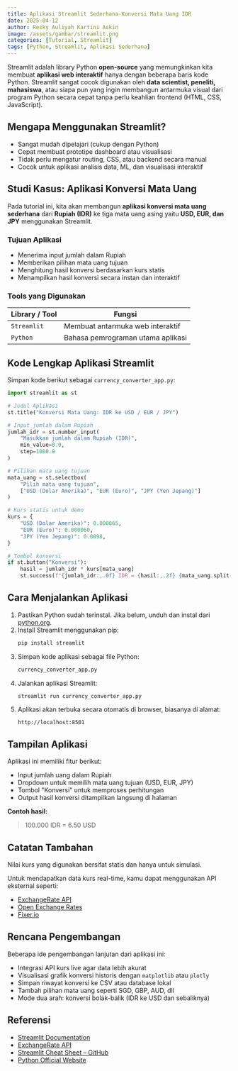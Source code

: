 ```yaml
---
title: Aplikasi Streamlit Sederhana-Konversi Mata Uang IDR
date: 2025-04-12
author: Resky Auliyah Kartini Askin
image: /assets/gambar/streamlit.png
categories: [Tutorial, Streamlit]
tags: [Python, Streamlit, Aplikasi Sederhana]
---
```


Streamlit adalah library Python **open-source** yang memungkinkan kita membuat **aplikasi web interaktif** hanya dengan beberapa baris kode Python. Streamlit sangat cocok digunakan oleh **data scientist, peneliti, mahasiswa**, atau siapa pun yang ingin membangun antarmuka visual dari program Python secara cepat tanpa perlu keahlian frontend (HTML, CSS, JavaScript).

## Mengapa Menggunakan Streamlit?

* Sangat mudah dipelajari (cukup dengan Python)
* Cepat membuat prototipe dashboard atau visualisasi
* Tidak perlu mengatur routing, CSS, atau backend secara manual
* Cocok untuk aplikasi analisis data, ML, dan visualisasi interaktif

## Studi Kasus: Aplikasi Konversi Mata Uang

Pada tutorial ini, kita akan membangun **aplikasi konversi mata uang sederhana** dari **Rupiah (IDR)** ke tiga mata uang asing yaitu **USD, EUR, dan JPY** menggunakan Streamlit.

### Tujuan Aplikasi

- Menerima input jumlah dalam Rupiah
- Memberikan pilihan mata uang tujuan
- Menghitung hasil konversi berdasarkan kurs statis
- Menampilkan hasil konversi secara instan dan interaktif

### Tools yang Digunakan

| Library / Tool | Fungsi                              |
| -------------- | ----------------------------------- |
| `Streamlit`    | Membuat antarmuka web interaktif    |
| `Python`       | Bahasa pemrograman utama aplikasi   |

## Kode Lengkap Aplikasi Streamlit

Simpan kode berikut sebagai `currency_converter_app.py`:

```python
import streamlit as st

# Judul Aplikasi
st.title("Konversi Mata Uang: IDR ke USD / EUR / JPY")

# Input jumlah dalam Rupiah
jumlah_idr = st.number_input(
    "Masukkan jumlah dalam Rupiah (IDR)", 
    min_value=0.0, 
    step=1000.0
)

# Pilihan mata uang tujuan
mata_uang = st.selectbox(
    "Pilih mata uang tujuan", 
    ["USD (Dolar Amerika)", "EUR (Euro)", "JPY (Yen Jepang)"]
)

# Kurs statis untuk demo
kurs = {
    "USD (Dolar Amerika)": 0.000065,
    "EUR (Euro)": 0.000060,
    "JPY (Yen Jepang)": 0.0098,
}

# Tombol konversi
if st.button("Konversi"):
    hasil = jumlah_idr * kurs[mata_uang]
    st.success(f"{jumlah_idr:,.0f} IDR = {hasil:,.2f} {mata_uang.split()[0]}")
```

## Cara Menjalankan Aplikasi

1. Pastikan Python sudah terinstal. Jika belum, unduh dan instal dari [python.org](https://www.python.org/downloads/).
2. Install Streamlit menggunakan pip:
   ```bash
   pip install streamlit
   ```
3. Simpan kode aplikasi sebagai file Python:
   ```bash
   currency_converter_app.py
   ```
4. Jalankan aplikasi Streamlit:
   ```bash
   streamlit run currency_converter_app.py
   ```
5. Aplikasi akan terbuka secara otomatis di browser, biasanya di alamat:
   ```
   http://localhost:8501
   ```

## Tampilan Aplikasi

Aplikasi ini memiliki fitur berikut:

- Input jumlah uang dalam Rupiah
- Dropdown untuk memilih mata uang tujuan (USD, EUR, JPY)
- Tombol "Konversi" untuk memproses perhitungan
- Output hasil konversi ditampilkan langsung di halaman

**Contoh hasil:**

> 100.000 IDR = 6.50 USD

## Catatan Tambahan

Nilai kurs yang digunakan bersifat statis dan hanya untuk simulasi.

Untuk mendapatkan data kurs real-time, kamu dapat menggunakan API eksternal seperti:

- [ExchangeRate API](https://www.exchangerate-api.com/)
- [Open Exchange Rates](https://openexchangerates.org/)
- [Fixer.io](https://fixer.io/)

## Rencana Pengembangan

Beberapa ide pengembangan lanjutan dari aplikasi ini:

- Integrasi API kurs live agar data lebih akurat
- Visualisasi grafik konversi historis dengan `matplotlib` atau `plotly`
- Simpan riwayat konversi ke CSV atau database lokal
- Tambah pilihan mata uang seperti SGD, GBP, AUD, dll
- Mode dua arah: konversi bolak-balik (IDR ke USD dan sebaliknya)

## Referensi

- [Streamlit Documentation](https://docs.streamlit.io/)
- [ExchangeRate API](https://www.exchangerate-api.com/)
- [Streamlit Cheat Sheet – GitHub](https://github.com/daniellewisDL/streamlit-cheat-sheet)
- [Python Official Website](https://www.python.org/)
